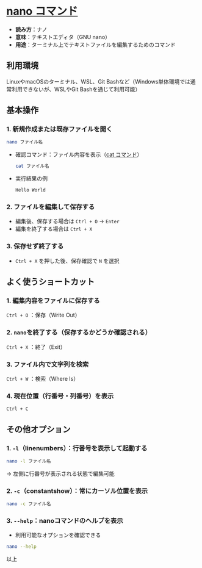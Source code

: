 # [nano コマンド](nano.md)

- **読み方**：ナノ
- **意味**：テキストエディタ（GNU nano）
- **用途**：ターミナル上でテキストファイルを編集するためのコマンド

## 利用環境

LinuxやmacOSのターミナル、WSL、Git Bashなど（Windows単体環境では通常利用できないが、WSLやGit Bashを通じて利用可能）

## 基本操作

### 1. 新規作成または既存ファイルを開く

```bash
nano ファイル名
```

- 確認コマンド：ファイル内容を表示（[cat コマンド](cat.md)）

  ```bash
  cat ファイル名
  ```

- 実行結果の例

  ```bash
  Hello World
  ```

### 2. ファイルを編集して保存する

- 編集後、保存する場合は `Ctrl + O` → `Enter`
- 編集を終了する場合は `Ctrl + X`
  
### 3. 保存せず終了する

- `Ctrl + X` を押した後、保存確認で `N` を選択

## よく使うショートカット

### 1. 編集内容をファイルに保存する

`Ctrl + O` ：保存（Write Out）

### 2. `nano`を終了する（保存するかどうか確認される）

`Ctrl + X` ：終了（Exit）

### 3. ファイル内で文字列を検索

`Ctrl + W` ：検索（Where Is）

### 4. 現在位置（行番号・列番号）を表示

`Ctrl + C`

## その他オプション

### 1. `-l`（linenumbers）：行番号を表示して起動する

```bash
nano -l ファイル名
```

→ 左側に行番号が表示される状態で編集可能

### 2. `-c`（constantshow）：常にカーソル位置を表示

```bash
nano -c ファイル名
```

### 3. `--help`：nanoコマンドのヘルプを表示

- 利用可能なオプションを確認できる

```bash
nano --help
```

以上
